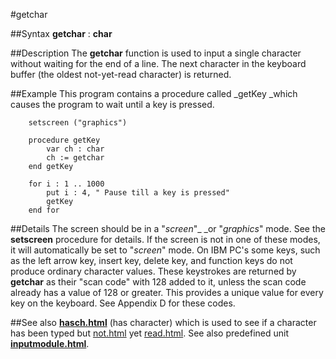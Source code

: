 
#getchar

##Syntax
**getchar** : **char**



##Description
The **getchar** function is used to input a single character without waiting for the end of a line. The next character in the keyboard buffer (the oldest not-yet-read character) is returned.



##Example
This program contains a procedure called _getKey _which causes the program to wait until a key is pressed.


        setscreen ("graphics")
        
        procedure getKey
            var ch : char
            ch := getchar
        end getKey
        
        for i : 1 .. 1000
            put i : 4, " Pause till a key is pressed"
            getKey
        end for
##Details
The screen should be in a "_screen_"_ _or "_graphics_" mode. See the **setscreen** procedure for details. If the screen is not in one of these modes, it will automatically be set to "_screen_" mode.
On IBM PC's some keys, such as the left arrow key, insert key, delete key, and function keys do not produce ordinary character values. These keystrokes are returned by **getchar** as their "scan code" with 128 added to it, unless the scan code already has a value of 128 or greater. This provides a unique value for every key on the keyboard. See Appendix D for these codes.



##See also
**[hasch.html](hasch)** (has character) which is used to see if a character has been typed but [not.html](not) yet [read.html](read).
See also predefined unit **[inputmodule.html](Input)**.


